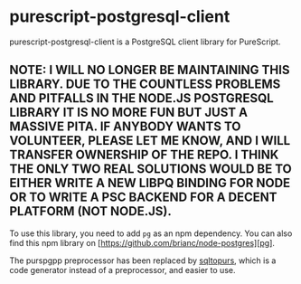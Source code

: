 # purescript-postgresql-client

purescript-postgresql-client is a PostgreSQL client library for PureScript.

## NOTE: I WILL NO LONGER BE MAINTAINING THIS LIBRARY. DUE TO THE COUNTLESS PROBLEMS AND PITFALLS IN THE NODE.JS POSTGRESQL LIBRARY IT IS NO MORE FUN BUT JUST A MASSIVE PITA. IF ANYBODY WANTS TO VOLUNTEER, PLEASE LET ME KNOW, AND I WILL TRANSFER OWNERSHIP OF THE REPO. I THINK THE ONLY TWO REAL SOLUTIONS WOULD BE TO EITHER WRITE A NEW LIBPQ BINDING FOR NODE OR TO WRITE A PSC BACKEND FOR A DECENT PLATFORM (NOT NODE.JS).

To use this library, you need to add `pg` as an npm dependency. You can also
find this npm library on [https://github.com/brianc/node-postgres][pg].

The purspgpp preprocessor has been replaced by [sqltopurs], which is a code
generator instead of a preprocessor, and easier to use.

[sqltopurs]: https://github.com/rightfold/sqltopurs
